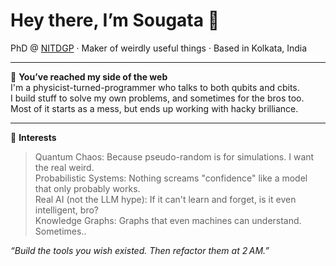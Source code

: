 <h1 align="left">Hey there, I’m Sougata 👋</h1>
<p align="left">PhD @ <a href="https://nitdgp.ac.in/">NITDGP</a> · Maker of weirdly useful things · Based in Kolkata, India</p>

---

🐛 **You’ve reached my side of the web**  
I'm a physicist-turned-programmer who talks to both qubits and cbits.  
I build stuff to solve my own problems, and sometimes for the bros too.  
Most of it starts as a mess, but ends up working with hacky brilliance.

---

🧠 **Interests**  
> Quantum Chaos: Because pseudo-random is for simulations. I want the real weird.<br>
> Probabilistic Systems: Nothing screams "confidence" like a model that only probably works.<br>
> Real AI (not the LLM hype): If it can't learn and forget, is it even intelligent, bro?<br>
> Knowledge Graphs: Graphs that even machines can understand. Sometimes..<br>

_“Build the tools you wish existed. Then refactor them at 2 AM.”_

